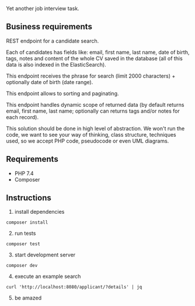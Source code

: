 Yet another job interview task.

## Business requirements

REST endpoint for a candidate search.

Each of candidates has fields like: email, first name, last name, date of
birth, tags, notes and content of the whole CV saved in the database (all
of this data is also indexed in the ElasticSearch).

This endpoint receives the phrase for search (limit 2000 characters) +
optionally date of birth (date range).

This endpoint allows to sorting and paginating.

This endpoint handles dynamic scope of returned data (by default returns
email, first name, last name; optionally can returns tags and/or notes for
each record).

This solution should be done in high level of abstraction. We won't run the
code, we want to see your way of thinking, class structure, techniques
used, so we accept PHP code, pseudocode or even UML diagrams.

## Requirements

- PHP 7.4
- Composer

## Instructions

1. install dependencies
```
composer install
```

2. run tests
```
composer test
```

3. start development server
```
composer dev
```

4. execute an example search
```
curl 'http://localhost:8080/applicant/?details' | jq
```

5. be amazed
